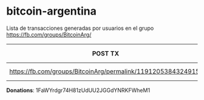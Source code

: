# bitcoin-argentina
Lista de transacciones generadas por usuarios en el grupo https://fb.com/groups/BitcoinArg/

| POST TX | COMPRADOR BTC | VENDEDOR BTC | METODO DE PAGO | TX REPORTADA POR | VALOR TX | TX @ BLOCKCHAIN |
| ------------- | ------------- | ------------- | ------------- | ------------- | ------------- |:-------------:|
| https://fb.com/groups/BitcoinArg/permalink/1191205384324915/ | https://fb.com/zmener | https://fb.com/oseselio | Saldo Uphold | https://fb.com/oseselio | NO DECLARADO | NO DECLARADO |

**Donations**: 1FaWYrdgr74H81zUdUU2JGGdYNRKFWheM1
